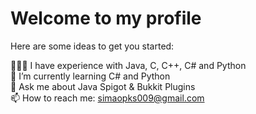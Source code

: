 # Welcome to my profile 

Here are some ideas to get you started:

👨🏻‍💻 I have experience with Java, C, C++, C# and Python
<br/>
🌱 I’m currently learning C# and Python
<br/>
💬 Ask me about Java Spigot & Bukkit Plugins
<br/>
📫 How to reach me: simaopks009@gmail.com
<br/>
